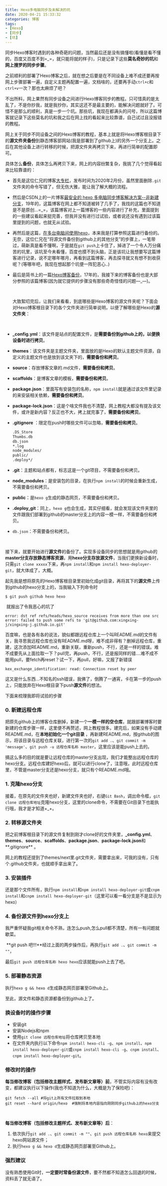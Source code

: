 ```yaml
---
title: Hexo多电脑同步及未解决的坑
date: 2020-04-21 15:33:32
categories: 博客
tags:
- [Hexo]
- [同步]
- [坑]
---
```


​	同步Hexo博客时遇到的各种奇葩的问题，当然最后还是没有搞懂啦(看懂是看不懂的，百度又百度不到=_=，就只能将就的样子)，只是记录下这些**莫名奇妙的坑**和**网上搜罗的同步步骤**。

<!-- more -->

​	之前顺利的部署了Hexo博客之后，就在想之后要是在不同设备上难不成还要再按网上步骤部署一遍，自定义主题再配置一遍，文档啥的，还要再手动`ctrl+c`和`ctrl+v`一次？那也太麻烦了吧？

​	不出所料，网上果然有同步设备之间进行Hexo博客同步的教程。只可惜真的是太乱了，不是你抄我，就是我抄你，其实这还不是最主要的，能解决问题就好了。可惜不是那么的顺利，真是一步一个坑。那些坑，我现在都满头的问号，所以这篇博客就记录下这些莫名的坑和我之后在网上找的看起来比较靠谱，自己试过且没报错的教程。

​	网上关于同步不同设备之间的Hexo博客的教程，基本上就是将Hexo博客根目录下的**源文件夹备份**到静态博客部网站(我是部署到了github上)的另外一个分支上。之后在其他设备上进行转移的时候，把源文件夹再拷贝下来，再进行简单的配置即可。

​	具体怎么**备份**，具体怎么再拷贝下来，网上的内容纷繁复杂，我挑了几个觉得看起来比较靠谱的：

- 首先是这位仁兄的博客[大专栏](https://www.dazhuanlan.com/2020/02/03/5e36f70fc57fd/)，发布时间为2020年2月份，虽然里面删除`.git`文件夹的命令写错了，但无伤大雅，能让我了解大概的流程。

- 然后是CSDN上的一片博客[最安全的 hexo 多电脑同步博客解决方案--非新建分支](https://blog.csdn.net/qq_35684085/article/details/85767516)，19年的，这篇博客在网上都不知道被转了几手了，我找的这篇也不知道是不是原创...=_=，该篇博客对上一篇博客的一些内容进行了补充，里面提到的一些建议看起来挺完善，但我并没有进行过试验，或者说还没有遇到过该篇里提到的问题，也就无从试验。

- 再然后是这篇，[在多台电脑间使用hexo](https://theqwang.github.io/2017/03/17/%E5%9C%A8%E5%A4%9A%E5%8F%B0%E7%94%B5%E8%84%91%E9%97%B4%E4%BD%BF%E7%94%A8hexo/#more)，本来我是打算参照这篇进行备份的。无奈，这位仁兄在“将源文件备份到github上的其他分支”的步骤上，一笔带过，萌新真是看不懂啊，于是就在`git push`上卡住了，掉进了一个令人万分痛苦的坑里，该坑至今未看懂，百度也摸不到头脑，正是该坑让我想要写这篇博客进行记录，说不定哪年哪月，再看到这篇博客，再去探寻就又有想不到收获呢？(等哪年吧，我现在想起那个坑便一阵犯恶心..)

- 最后是简书上的一篇[Hexo博客备份](https://www.jianshu.com/p/57b5a384f234)，17年的，我接下来的博客备份也是大部分参照的该篇博客(因为就它提供的步骤没有那些奇奇怪怪的问题—_—)。

   ​

   大致絮叨完后，让我们来看看，到底哪些是Hexo博客的源文件夹呢？下面会对Hexo博客根目录下的各个文件夹进行简单说明，以便了解哪些是Hexo的**源文件夹**：

   ​

- **_config.yml**：该文件是站点的配置文件，是**需要备份到github上的，以便换设备时进行拷贝**。

- **themes**：该文件夹是主题文件夹，里面放的是Hexo的默认主题文件资源，自定义的主题文件也是放到该文夹下的，**需要备份和拷贝**。

- **source**：存放博客文章的.md文件，**需要备份和拷贝**。

- **scaffolds**：是博客文章的模板，**需要备份和拷贝**。

- **package.json**：里面写有安装包的名称，`npm install`就是通过该文件里记录的来安装相关依赖，**需要备份和拷贝**。

- **package-lock.json**：这是个啥文件我也不清楚，网上教程大都没有提及该文件，或许是新内容？反正也不大，拷上就完事了，**需要备份和拷贝**。

- **.gitignore** ：限定在push时哪些文件可以忽略，**需要备份和拷贝**。

  ```txt
  .DS_Store
  Thumbs.db
  db.json
  *.log
  node_modules/
  public/
  .deploy*/
  ```

- **.git**：主题和站点都有，标志这是一个git项目，不需要备份和拷贝。

- **node_modules**：是安装包的目录，在执行`npm install`的时候会重新生成，不需要备份和拷贝。

- **public**：是`hexo g`生成的静态网页，不需要备份和拷贝。

- **.deploy_git**：同上，`hexo g`也会生成，其实仔细看，就会发现该文件夹里的文件跟我们部署到github的master分支上的内容一模一样，不需要备份和拷贝。

- `db.json`：不需要备份和拷贝。

  ​



​	接下来，就要开始进行**源文件**的备份了。实现多设备同步的思想就是用github的**master分支存放静态博客资源**，用**hexo分支存放源文件**，当我们更换新设备时，只需`git clone xxxxx`下来，再`npm install`和`npm install hexo-deployer-git`，就大体成了，大概。

​	起先我是想将原先的Hexo博客根目录里初始化成git目录，再将其下的**源文件**上传到github的hexo分支上的，当我输入下列命令时

```shell
$ git push github hexo hexo
```

​	就报出了令我恶心的坑了

```shell
error: dst ref refs/heads/hexo_source receives from more than one src
error: failed to push some refs to 'git@github.com:xingxing-j/xingxing-j.github.io.git'
```

​	百度嘛，也是各有各的说法，貌似都跟远程仓库上一个叫README.md的文件有关，我寻思我远程仓库也没有README.md呀，难不成非得有？删掉远程仓库，重建，这次添加README.md，重新关联，重新push，不行，还是一样的错误。难不成要先从上面拉取一下？pull完，再push，不行，还是报同样的错....难不成不能用pull，要fetch再reset？试一下，再pull，好嘛，又报了新错误

```shell
kex_exchange_identification: read: Connection reset by peer
```

​	这又是什么东西...不知名的ssh错误，我佛了，倒腾了一通宵，卡在第一步的push上，只能放弃在Hexo根目录下push**源文件**的想法。



下面来梳理我即将试验的步骤

### 0. 新建远程仓库

​	把原先github上的博客仓库删掉，新建一个**一模一样的空仓库**，就跟部署博客时要新建的仓库步骤一样，这里便不再赘述，网上教程很多。建完后，如果没有手动建README.md，在**本地初始化一个git目录** ，再新建README.md，按github的图示，将该目录与远程仓库关联，进行第一次的`git add .`、`git commit -m 'message'`、`git push -u 远程仓库名称 master`，这里应该是能push上去的。

​	搞这么多的目的就是要让远程仓库的master分支出现，我们才能整出远程仓库的hexo分支。远程仓库建好hexo后，就可以进行clone了，注意哦，此时远程仓库里，不管是master分支还是hexo分支，就只有个README.md哦。

### 1. 克隆hexo分支

​	接着，在原先的文件夹也好，新建文件夹也好，右键`Git Bash`，调出命令框，`git clone 远程仓库地址`克隆hexo分支，这里的clone命令，不需要在Git目录下也能执行哦，我才是才知道+_+。

### 2. 转移源文件夹

​	把之前博客根目录下的源文件复制到刚才clone好的文件夹里，**_config.yml**、**themes**、**source**、**scaffolds**、**package.json**、**package-lock.json**和**.gitignore** 。

​	网上的教程还提到了themes/next里.git文件夹，需要拿出来，可我的没有，只有个.github文件夹，也就顺手拿出来了。

### 3. 安装插件 

​	还是那个文件所有，执行`npm install`和`npm install hexo-deployer-git`或`cnpm install`和`cnpm install hexo-deployer-git`（这里可以看一看分支是不是显示为hexo）

### 4. 备份源文件到hexo分支上

​	我严重怀疑我git相关命令不熟，连怎么push,怎么pull都不清楚，所有一有问题就歇菜。

​	**git push 吧!!!**经过上面的两步操作后，再执行`git add .`、`git commit -m ""`，

最后`git push 远程仓库名称 hexo hexo`应该就能push上去了吧。

### 5. 部署静态资源

​	执行`hexo g && hexo d`生成静态网页部署至Github上。

至此，源文件和静态资源都备份到github上了。



### 换设备时的操作步骤

- 安装git
- 安装Nodejs和npm
- 使用`git clone 远程仓库地址`将仓库拷贝至本地
- 在文件夹内执行以下命令`npm install hexo-cli -g`、`npm install`、`npm install hexo-deployer-git`或`cnpm install hexo-cli -g`、`cnpm install`、`cnpm install hexo-deployer-git`。





### 修改时的操作

​	**每当修改博客（包括修改主题样式、发布新文章等）前**，不管实际内容有没有改变，都建议执行以下操作(我也不知道为什么，大概是为了保险吧)：

```shell
git fetch --all #将git上所有文件拉取到本地
git reset --hard origin/hexo  #强制将本地内容指向刚刚同步github上的hexo分支
```

​	



​	**每当修改博客（包括修改主题样式、发布新文章等）后**：

1. 依次执行`git add .`、`git commit -m ""`、`git push 远程仓库名称 hexo`来提交hexo网站源文件；
2. 执行`hexo g && hexo d`生成静态网页部署至Github上。




### 强烈建议

​	没有熟悉使用Git时，**一定要时常备份源文件**，要不然都不知道怎么回退的时候，资料丢了就无语了。

